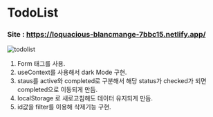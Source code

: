 # TodoList
### Site : https://loquacious-blancmange-7bbc15.netlify.app/
![todolist](https://user-images.githubusercontent.com/88068412/210564341-b63b1c49-e5e3-484c-ab12-4e9d71a232d9.png)

1. Form 태그를 사용.
2. useContext를 사용해서 dark Mode 구현.
3. staus를 active와 completed로 구분해서 해당 status가 checked가 되면 completed으로 이동되게 만듬.
4. localStorage 로 새로고침해도 데이터 유지되게 만듬.
5. id값을 filter를 이용해 삭제기능 구현.
